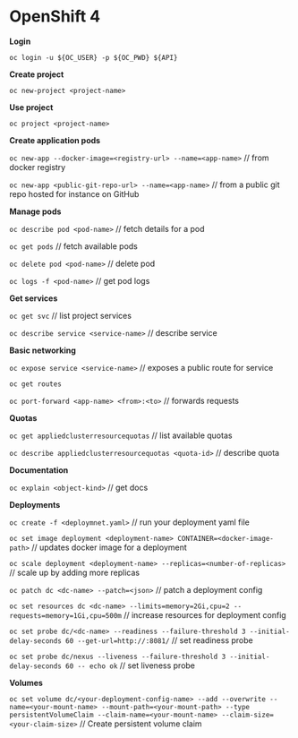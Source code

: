 # OpenShift 4

**Login**

`oc login -u ${OC_USER} -p ${OC_PWD} ${API}`

**Create project**

`oc new-project <project-name>`

**Use project**

`oc project <project-name>`

**Create application pods**

`oc new-app --docker-image=<registry-url> --name=<app-name>`    // from docker registry

`oc new-app <public-git-repo-url> --name=<app-name>`            // from a public git repo hosted for instance on GitHub

**Manage pods**

`oc describe pod <pod-name>`                                    // fetch details for a pod

`oc get pods`                                                   // fetch available pods

`oc delete pod <pod-name>`                                      // delete pod

`oc logs -f <pod-name>`                                         // get pod logs

**Get services**

`oc get svc`                                                    // list project services

`oc describe service <service-name>`                            // describe service

**Basic networking**

`oc expose service <service-name>`                               // exposes a public route for service

`oc get routes`

`oc port-forward <app-name> <from>:<to>`                          // forwards requests

**Quotas**

`oc get appliedclusterresourcequotas`                            // list available quotas

`oc describe appliedclusterresourcequotas <quota-id>`            // describe quota

**Documentation**

`oc explain <object-kind>` // get docs

**Deployments**

`oc create -f <deploymnet.yaml>` // run your deployment yaml file

`oc set image deployment <deployment-name> CONTAINER=<docker-image-path>` // updates docker image for a deployment

`oc scale deployment <deployment-name> --replicas=<number-of-replicas>` // scale up by adding more replicas

`oc patch dc <dc-name> --patch=<json>` // patch a deployment config

`oc set resources dc <dc-name> --limits=memory=2Gi,cpu=2 --requests=memory=1Gi,cpu=500m` // increase resources for deployment config

`oc set probe dc/<dc-name> --readiness --failure-threshold 3 --initial-delay-seconds 60 --get-url=http://:8081/`  // set readiness probe

`oc set probe dc/nexus --liveness --failure-threshold 3 --initial-delay-seconds 60 -- echo ok`  // set liveness probe

**Volumes**

`oc set volume dc/<your-deployment-config-name> --add --overwrite --name=<your-mount-name> --mount-path=<your-mount-path> --type persistentVolumeClaim --claim-name=<your-mount-name> --claim-size=<your-claim-size>`  // Create persistent volume claim 
